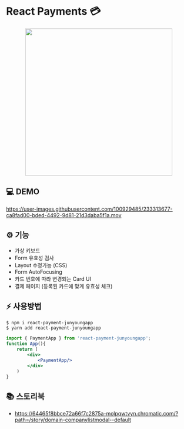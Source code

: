 # React Payments 💳

<p align="middle" >
  <img src="https://techcourse-storage.s3.ap-northeast-2.amazonaws.com/0fefce79602043a9b3281ee1dd8f4be6" width="400">
</p>


## :computer: DEMO

https://user-images.githubusercontent.com/100929485/233313677-ca8fad00-bded-4492-9d81-21d3daba5f1a.mov





## ⚙️  기능 
- 가상 키보드 
- Form 유효성 검사
- Layout 수정가능 (CSS)
- Form AutoFocusing
- 카드 번호에 따라 변경되는 Card UI
- 결제 페이지 (등록된 카드에 맞게 유효성 체크)

## :zap: 사용방법

```shell
$ npm i react-payment-junyoungapp
$ yarn add react-payment-junyoungapp
```
~~~ jsx
import { PaymentApp } from 'react-payment-junyoungapp';
function App(){
    return (
        <div>
            <PaymentApp/>
        </div>
    )
}

~~~

## :books: 스토리북
- https://64465f8bbce72a66f7c2875a-molpqwtvyn.chromatic.com/?path=/story/domain-companylistmodal--default


